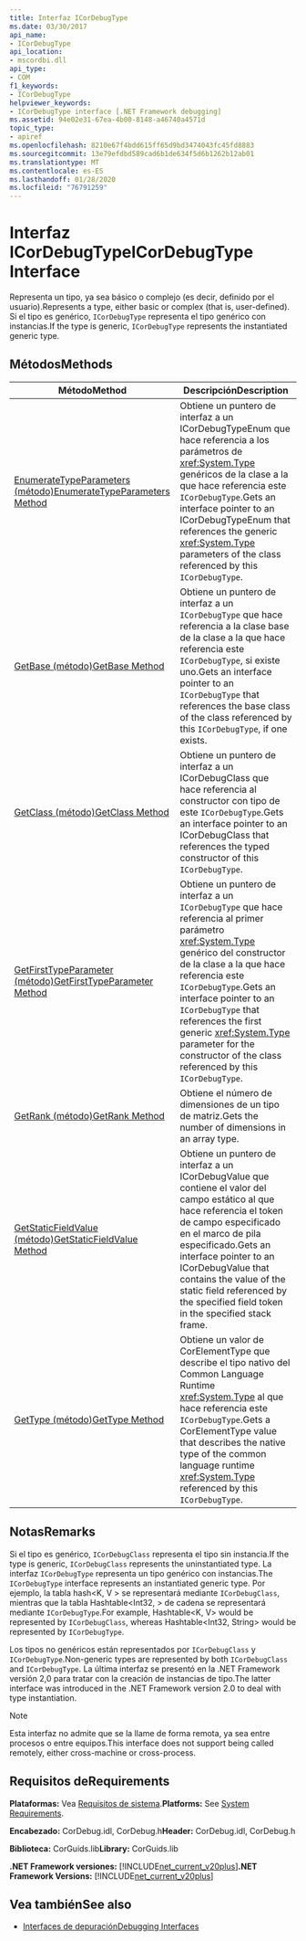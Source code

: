 ```yaml
---
title: Interfaz ICorDebugType
ms.date: 03/30/2017
api_name:
- ICorDebugType
api_location:
- mscordbi.dll
api_type:
- COM
f1_keywords:
- ICorDebugType
helpviewer_keywords:
- ICorDebugType interface [.NET Framework debugging]
ms.assetid: 94e02e31-67ea-4b00-8148-a46740a4571d
topic_type:
- apiref
ms.openlocfilehash: 8210e67f4bdd615ff65d9bd3474043fc45fd8883
ms.sourcegitcommit: 13e79efdbd589cad6b1de634f5d6b1262b12ab01
ms.translationtype: MT
ms.contentlocale: es-ES
ms.lasthandoff: 01/28/2020
ms.locfileid: "76791259"
---
```

# <a name="icordebugtype-interface"></a><span data-ttu-id="43c31-102">Interfaz ICorDebugType</span><span class="sxs-lookup"><span data-stu-id="43c31-102">ICorDebugType Interface</span></span>
<span data-ttu-id="43c31-103">Representa un tipo, ya sea básico o complejo (es decir, definido por el usuario).</span><span class="sxs-lookup"><span data-stu-id="43c31-103">Represents a type, either basic or complex (that is, user-defined).</span></span> <span data-ttu-id="43c31-104">Si el tipo es genérico, `ICorDebugType` representa el tipo genérico con instancias.</span><span class="sxs-lookup"><span data-stu-id="43c31-104">If the type is generic, `ICorDebugType` represents the instantiated generic type.</span></span>  
  
## <a name="methods"></a><span data-ttu-id="43c31-105">Métodos</span><span class="sxs-lookup"><span data-stu-id="43c31-105">Methods</span></span>  
  
|<span data-ttu-id="43c31-106">Método</span><span class="sxs-lookup"><span data-stu-id="43c31-106">Method</span></span>|<span data-ttu-id="43c31-107">Descripción</span><span class="sxs-lookup"><span data-stu-id="43c31-107">Description</span></span>|  
|------------|-----------------|  
|[<span data-ttu-id="43c31-108">EnumerateTypeParameters (método)</span><span class="sxs-lookup"><span data-stu-id="43c31-108">EnumerateTypeParameters Method</span></span>](icordebugtype-enumeratetypeparameters-method.md)|<span data-ttu-id="43c31-109">Obtiene un puntero de interfaz a un ICorDebugTypeEnum que hace referencia a los parámetros de <xref:System.Type> genéricos de la clase a la que hace referencia este `ICorDebugType`.</span><span class="sxs-lookup"><span data-stu-id="43c31-109">Gets an interface pointer to an ICorDebugTypeEnum that references the generic <xref:System.Type> parameters of the class referenced by this `ICorDebugType`.</span></span>|  
|[<span data-ttu-id="43c31-110">GetBase (método)</span><span class="sxs-lookup"><span data-stu-id="43c31-110">GetBase Method</span></span>](icordebugtype-getbase-method.md)|<span data-ttu-id="43c31-111">Obtiene un puntero de interfaz a un `ICorDebugType` que hace referencia a la clase base de la clase a la que hace referencia este `ICorDebugType`, si existe uno.</span><span class="sxs-lookup"><span data-stu-id="43c31-111">Gets an interface pointer to an `ICorDebugType` that references the base class of the class referenced by this `ICorDebugType`, if one exists.</span></span>|  
|[<span data-ttu-id="43c31-112">GetClass (método)</span><span class="sxs-lookup"><span data-stu-id="43c31-112">GetClass Method</span></span>](icordebugtype-getclass-method.md)|<span data-ttu-id="43c31-113">Obtiene un puntero de interfaz a un ICorDebugClass que hace referencia al constructor con tipo de este `ICorDebugType`.</span><span class="sxs-lookup"><span data-stu-id="43c31-113">Gets an interface pointer to an ICorDebugClass that references the typed constructor of this `ICorDebugType`.</span></span>|  
|[<span data-ttu-id="43c31-114">GetFirstTypeParameter (método)</span><span class="sxs-lookup"><span data-stu-id="43c31-114">GetFirstTypeParameter Method</span></span>](icordebugtype-getfirsttypeparameter-method.md)|<span data-ttu-id="43c31-115">Obtiene un puntero de interfaz a un `ICorDebugType` que hace referencia al primer parámetro <xref:System.Type> genérico del constructor de la clase a la que hace referencia este `ICorDebugType`.</span><span class="sxs-lookup"><span data-stu-id="43c31-115">Gets an interface pointer to an `ICorDebugType` that references the first generic <xref:System.Type> parameter for the constructor of the class referenced by this `ICorDebugType`.</span></span>|  
|[<span data-ttu-id="43c31-116">GetRank (método)</span><span class="sxs-lookup"><span data-stu-id="43c31-116">GetRank Method</span></span>](icordebugtype-getrank-method.md)|<span data-ttu-id="43c31-117">Obtiene el número de dimensiones de un tipo de matriz.</span><span class="sxs-lookup"><span data-stu-id="43c31-117">Gets the number of dimensions in an array type.</span></span>|  
|[<span data-ttu-id="43c31-118">GetStaticFieldValue (método)</span><span class="sxs-lookup"><span data-stu-id="43c31-118">GetStaticFieldValue Method</span></span>](icordebugtype-getstaticfieldvalue-method.md)|<span data-ttu-id="43c31-119">Obtiene un puntero de interfaz a un ICorDebugValue que contiene el valor del campo estático al que hace referencia el token de campo especificado en el marco de pila especificado.</span><span class="sxs-lookup"><span data-stu-id="43c31-119">Gets an interface pointer to an ICorDebugValue that contains the value of the static field referenced by the specified field token in the specified stack frame.</span></span>|  
|[<span data-ttu-id="43c31-120">GetType (método)</span><span class="sxs-lookup"><span data-stu-id="43c31-120">GetType Method</span></span>](icordebugtype-gettype-method.md)|<span data-ttu-id="43c31-121">Obtiene un valor de CorElementType que describe el tipo nativo del Common Language Runtime <xref:System.Type> al que hace referencia este `ICorDebugType`.</span><span class="sxs-lookup"><span data-stu-id="43c31-121">Gets a CorElementType value that describes the native type of the common language runtime <xref:System.Type> referenced by this `ICorDebugType`.</span></span>|  
  
## <a name="remarks"></a><span data-ttu-id="43c31-122">Notas</span><span class="sxs-lookup"><span data-stu-id="43c31-122">Remarks</span></span>  
 <span data-ttu-id="43c31-123">Si el tipo es genérico, `ICorDebugClass` representa el tipo sin instancia.</span><span class="sxs-lookup"><span data-stu-id="43c31-123">If the type is generic, `ICorDebugClass` represents the uninstantiated type.</span></span> <span data-ttu-id="43c31-124">La interfaz `ICorDebugType` representa un tipo genérico con instancias.</span><span class="sxs-lookup"><span data-stu-id="43c31-124">The `ICorDebugType` interface represents an instantiated generic type.</span></span> <span data-ttu-id="43c31-125">Por ejemplo, la tabla hash\<K, V > se representará mediante `ICorDebugClass`, mientras que la tabla Hashtable\<Int32, > de cadena se representará mediante `ICorDebugType`.</span><span class="sxs-lookup"><span data-stu-id="43c31-125">For example, Hashtable\<K, V> would be represented by `ICorDebugClass`, whereas Hashtable\<Int32, String> would be represented by `ICorDebugType`.</span></span>  
  
 <span data-ttu-id="43c31-126">Los tipos no genéricos están representados por `ICorDebugClass` y `ICorDebugType`.</span><span class="sxs-lookup"><span data-stu-id="43c31-126">Non-generic types are represented by both `ICorDebugClass` and `ICorDebugType`.</span></span> <span data-ttu-id="43c31-127">La última interfaz se presentó en la .NET Framework versión 2,0 para tratar con la creación de instancias de tipo.</span><span class="sxs-lookup"><span data-stu-id="43c31-127">The latter interface was introduced in the .NET Framework version 2.0 to deal with type instantiation.</span></span>  
  
> [!NOTE]
> <span data-ttu-id="43c31-128">Esta interfaz no admite que se la llame de forma remota, ya sea entre procesos o entre equipos.</span><span class="sxs-lookup"><span data-stu-id="43c31-128">This interface does not support being called remotely, either cross-machine or cross-process.</span></span>  
  
## <a name="requirements"></a><span data-ttu-id="43c31-129">Requisitos de</span><span class="sxs-lookup"><span data-stu-id="43c31-129">Requirements</span></span>  
 <span data-ttu-id="43c31-130">**Plataformas:** Vea [Requisitos de sistema](../../../../docs/framework/get-started/system-requirements.md).</span><span class="sxs-lookup"><span data-stu-id="43c31-130">**Platforms:** See [System Requirements](../../../../docs/framework/get-started/system-requirements.md).</span></span>  
  
 <span data-ttu-id="43c31-131">**Encabezado:** CorDebug.idl, CorDebug.h</span><span class="sxs-lookup"><span data-stu-id="43c31-131">**Header:** CorDebug.idl, CorDebug.h</span></span>  
  
 <span data-ttu-id="43c31-132">**Biblioteca:** CorGuids.lib</span><span class="sxs-lookup"><span data-stu-id="43c31-132">**Library:** CorGuids.lib</span></span>  
  
 <span data-ttu-id="43c31-133">**.NET Framework versiones:** [!INCLUDE[net_current_v20plus](../../../../includes/net-current-v20plus-md.md)]</span><span class="sxs-lookup"><span data-stu-id="43c31-133">**.NET Framework Versions:** [!INCLUDE[net_current_v20plus](../../../../includes/net-current-v20plus-md.md)]</span></span>  
  
## <a name="see-also"></a><span data-ttu-id="43c31-134">Vea también</span><span class="sxs-lookup"><span data-stu-id="43c31-134">See also</span></span>

- [<span data-ttu-id="43c31-135">Interfaces de depuración</span><span class="sxs-lookup"><span data-stu-id="43c31-135">Debugging Interfaces</span></span>](debugging-interfaces.md)
